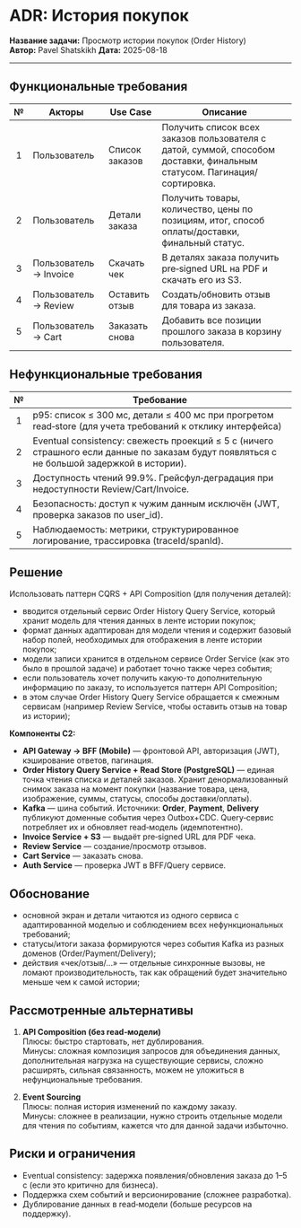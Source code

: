 # ADR: История покупок

**Название задачи:** Просмотр истории покупок (Order History)  
**Автор:** Pavel Shatskikh
**Дата:** 2025-08-18

---

## Функциональные требования

| № | Акторы                 | Use Case       | Описание                                                                                                                |
|:-:|------------------------|----------------|-------------------------------------------------------------------------------------------------------------------------|
| 1 | Пользователь           | Список заказов | Получить список всех заказов пользователя с датой, суммой, способом доставки, финальным статусом. Пагинация/сортировка. |
| 2 | Пользователь           | Детали заказа  | Получить товары, количество, цены по позициям, итог, способ оплаты/доставки, финальный статус.                          |
| 3 | Пользователь → Invoice | Скачать чек    | В деталях заказа получить pre‑signed URL на PDF и скачать его из S3.                                                    |
| 4 | Пользователь → Review  | Оставить отзыв | Создать/обновить отзыв для товара из заказа.                                                                            |
| 5 | Пользователь → Cart    | Заказать снова | Добавить все позиции прошлого заказа в корзину пользователя.                                                            |

## Нефункциональные требования

| № | Требование                                                                                                                                 |
|:-:|--------------------------------------------------------------------------------------------------------------------------------------------|
| 1 | p95: список ≤ 300 мс, детали ≤ 400 мс при прогретом read‑store (для учета требований к отклику интерфейса)                                 |
| 2 | Eventual consistency: свежесть проекций ≤ 5 с (ничего страшного если данные по заказам будут появляться с не большой задержкой в истории). |
| 3 | Доступность чтений 99.9%. Грейсфул‑деградация при недоступности Review/Cart/Invoice.                                                       |
| 4 | Безопасность: доступ к чужим данным исключён (JWT, проверка заказов по user_id).                                                           |
| 5 | Наблюдаемость: метрики, структурированное логирование, трассировка (traceId/spanId).                                                       |

## Решение

Использовать паттерн CQRS + API Composition (для получения деталей):

- вводится отдельный сервис Order History Query Service, который хранит модель для чтения данных в ленте истории
  покупок;
- формат данных адаптирован для модели чтения и содержит базовый набор полей, необходимых для отображения в ленте
  истории покупок;
- модели записи хранится в отдельном сервисе Order Service (как это было в прошлой задаче) и работает точно также через
  события;
- если пользователь хочет получить какую-то дополнительную информацию по заказу, то используется паттерн API
  Composition;
- в этом случае Order History Query Service обращается к смежным сервисам (например Review Service, чтобы оставить отзыв
  на товар из истории);

**Компоненты C2:**

- **API Gateway → BFF (Mobile)** — фронтовой API, авторизация (JWT), кэширование ответов, пагинация.
- **Order History Query Service + Read Store (PostgreSQL)** — единая точка чтения списка и деталей
  заказов. Хранит денормализованный снимок заказа на момент покупки (название товара, цена,
  изображение, суммы, статусы, способы доставки/оплаты).
- **Kafka** — шина событий. Источники: **Order**, **Payment**, **Delivery** публикуют доменные события через
  Outbox+CDC. Query‑сервис потребляет их и обновляет read‑модель (идемпотентно).
- **Invoice Service + S3** — выдаёт pre‑signed URL для PDF чека.
- **Review Service** — создание/просмотр отзывов.
- **Cart Service** — заказать снова.
- **Auth Service** — проверка JWT в BFF/Query сервисе.

## Обоснование

- основной экран и детали читаются из одного сервиса с адаптированной моделью и соблюдением всех нефункциональных
  требований;
- статусы/итоги заказа формируются через события Kafka из разных доменов (Order/Payment/Delivery);
- действия «чек/отзыв/...» — отдельные синхронные вызовы, не ломают производительность, так как обращений будет
  значительно меньше чем к самой истории;

## Рассмотренные альтернативы

1) **API Composition (без read‑модели)**  
   Плюсы: быстро стартовать, нет дублирования.  
   Минусы: сложная композиция запросов для объединения данных, дополнительная нагрузка на существующие сервисы, сложно
   расширять, сильная связанность, можем не уложиться в нефунциональные требования.

2) **Event Sourcing**  
   Плюсы: полная история изменений по каждому заказу.  
   Минусы: сложнее в реализации, нужно строить отдельные модели для чтения по событиям, кажется что для данной задачи
   избыточно.

## Риски и ограничения

- Eventual consistency: задержка появления/обновления заказа до 1–5 с (если это критично для бизнеса).
- Поддержка схем событий и версионирование (сложнее разработка).
- Дублирование данных в read‑модели (больше ресурсов на поддержку).

